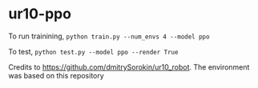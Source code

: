 # ur10-ppo


To run trainining, 
`python train.py --num_envs 4 --model ppo`

To test, 
`python test.py --model ppo --render True`


Credits to https://github.com/dmitrySorokin/ur10_robot. The environment was based on this repository
